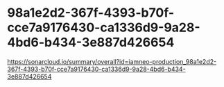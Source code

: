 # 98a1e2d2-367f-4393-b70f-cce7a9176430-ca1336d9-9a28-4bd6-b434-3e887d426654
https://sonarcloud.io/summary/overall?id=iamneo-production_98a1e2d2-367f-4393-b70f-cce7a9176430-ca1336d9-9a28-4bd6-b434-3e887d426654
